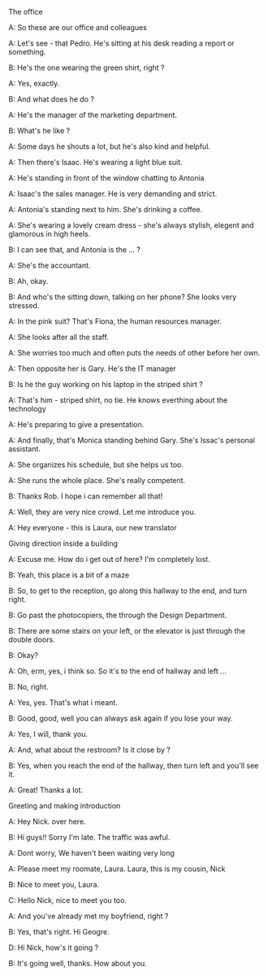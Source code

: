 The office

A: So these are our office and colleagues

A: Let's see - that Pedro. He's sitting at his desk reading a report or something.

B: He's the one wearing the green shirt, right ?

A: Yes, exactly.

B: And what does he do ?

A: He's the manager of the marketing department.

B: What's he like ?

A: Some days he shouts a lot, but he's also kind and helpful.

A: Then there's Isaac. He's wearing a light blue suit.

A: He's standing in front of the window chatting to Antonia

A: Isaac's the sales manager. He is very demanding and strict.

A: Antonia's standing next to him. She's drinking a coffee.

A: She's wearing a lovely cream dress - she's always stylish, elegent and glamorous in high heels.

B: I can see that, and Antonia is the ... ?

A: She's the accountant.

B: Ah, okay.

B: And who's the sitting down, talking on her phone? She looks very stressed.

A: In the pink suit? That's Fiona, the human resources manager.

A: She looks after all the staff.

A: She worries too much and often puts the needs of other before her own.

A: Then opposite her is Gary. He's the IT manager

B: Is he the guy working on his laptop in the striped shirt ?

A: That's him - striped shirt, no tie. He knows everthing about the technology

A: He's preparing to give a presentation.

A: And finally, that's Monica standing behind Gary. She's Issac's personal assistant.

A: She organizes his schedule, but she helps us too.

A: She runs the whole place. She's really competent.

B: Thanks Rob. I hope i can remember all that!

A: Well, they are very nice crowd. Let me introduce you.

A: Hey everyone - this is Laura, our new translator


Giving direction inside a building

A: Excuse me. How do i get out of here? I'm completely lost.

B: Yeah, this place is a bit of a maze

B: So, to get to the reception, go along this hallway to the end, and turn right.

B: Go past the photocopiers, the through the Design Department.

B: There are some stairs on your left, or the elevator is just through the double doors.

B: Okay? 

A: Oh, erm, yes, i think so. So it's to the end of hallway and left ...

B: No, right.

A: Yes, yes. That's what i meant.

B: Good, good, well you can always ask again if you lose your way.

A: Yes, I will, thank you.

A: And, what about the restroom? Is it close by ?

B: Yes, when you reach the end of the hallway, then turn left and you'll see it.

A: Great! Thanks a lot.


Greeting and making introduction


A: Hey Nick. over here.

B: Hi guys!! Sorry I'm late. The traffic was awful.

A: Dont worry, We haven't been waiting very long 

A: Please meet my roomate, Laura. Laura, this is my cousin, Nick

B: Nice to meet you, Laura.

C: Hello Nick, nice to meet you too.

A: And you've already met my boyfriend, right ?

B: Yes, that's right. Hi Geogre.

D: Hi Nick, how's it going ?

B: It's going well, thanks. How about you.